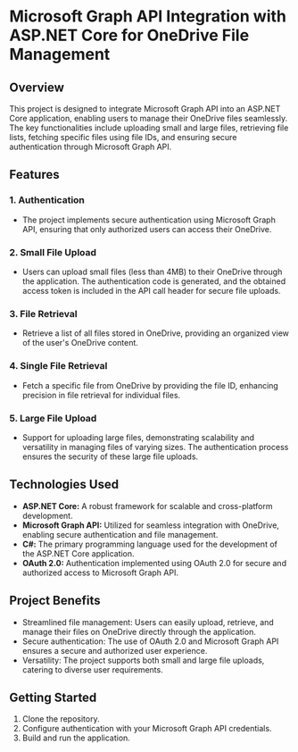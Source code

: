 # Microsoft Graph API Integration with ASP.NET Core for OneDrive File Management

## Overview
This project is designed to integrate Microsoft Graph API into an ASP.NET Core application, enabling users to manage their OneDrive files seamlessly. The key functionalities include uploading small and large files, retrieving file lists, fetching specific files using file IDs, and ensuring secure authentication through Microsoft Graph API.

## Features

### 1. Authentication
- The project implements secure authentication using Microsoft Graph API, ensuring that only authorized users can access their OneDrive.

### 2. Small File Upload
- Users can upload small files (less than 4MB) to their OneDrive through the application. The authentication code is generated, and the obtained access token is included in the API call header for secure file uploads.

### 3. File Retrieval
- Retrieve a list of all files stored in OneDrive, providing an organized view of the user's OneDrive content.

### 4. Single File Retrieval
- Fetch a specific file from OneDrive by providing the file ID, enhancing precision in file retrieval for individual files.

### 5. Large File Upload
- Support for uploading large files, demonstrating scalability and versatility in managing files of varying sizes. The authentication process ensures the security of these large file uploads.

## Technologies Used
- **ASP.NET Core:** A robust framework for scalable and cross-platform development.
- **Microsoft Graph API:** Utilized for seamless integration with OneDrive, enabling secure authentication and file management.
- **C#:** The primary programming language used for the development of the ASP.NET Core application.
- **OAuth 2.0:** Authentication implemented using OAuth 2.0 for secure and authorized access to Microsoft Graph API.

## Project Benefits
- Streamlined file management: Users can easily upload, retrieve, and manage their files on OneDrive directly through the application.
- Secure authentication: The use of OAuth 2.0 and Microsoft Graph API ensures a secure and authorized user experience.
- Versatility: The project supports both small and large file uploads, catering to diverse user requirements.

## Getting Started
1. Clone the repository.
2. Configure authentication with your Microsoft Graph API credentials.
3. Build and run the application.
